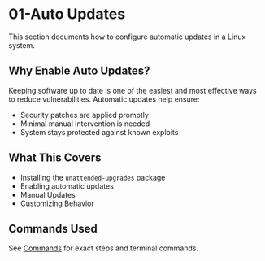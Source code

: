 # 01-Auto Updates
This section documents how to configure automatic updates in a Linux system.
## Why Enable Auto Updates?
Keeping software up to date is one of the easiest and most effective ways to reduce vulnerabilities. Automatic updates help ensure:
- Security patches are applied promptly
- Minimal manual intervention is needed
- System stays protected against known exploits
## What This Covers
- Installing the `unattended-upgrades` package
- Enabling automatic updates
- Manual Updates
- Customizing Behavior
## Commands Used
See [Commands](./commands.md) for exact steps and terminal commands.
